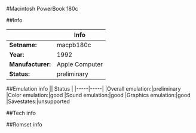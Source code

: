 #Macintosh PowerBook 180c

##Info

||Info|
|-----|-----|
|**Setname:**|macpb180c
|**Year:**|1992
|**Manufacturer:**|Apple Computer
|**Status:**|preliminary

##Emulation info
|| Status |
|-----|-----|
|Overall emulation:|preliminary
|Color emulation:|good
|Sound emulation:|good
|Graphics emulation:|good
|Savestates:|unsupported

##Tech info

##Romset info

<!--- START OF EDITED COMMENT DO NOT TOUCH TEXT ABOVE-->
